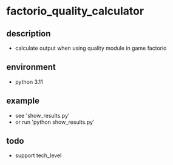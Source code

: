 # factorio_quality_calculator

## description

- calculate output when using quality module in game factorio

## environment

- python 3.11

## example

- see 'show_results.py'
- or run 'python show_results.py'

## todo

- support tech_level
